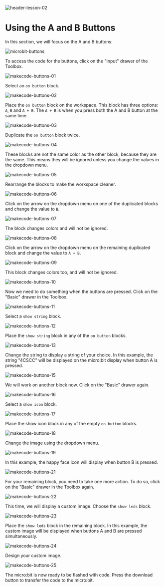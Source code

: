 ![header-lesson-02](assets/header-lesson-02.png)

# Using the A and B Buttons

In this section, we will focus on the A and B buttons:

![microbit-buttons](assets/microbit-buttons.png)

To access the code for the buttons, click on the "Input" drawer of the Toolbox.

![makecode-buttons-01](assets/makecode-buttons-01.png)

Select an `on button` block.

![makecode-buttons-02](assets/makecode-buttons-02.png)

Place the `on button` block on the workspace. This block has three options: `A`, `B` and `A + B`. The `A + B` is when you press both the A and B button at the same time.

![makecode-buttons-03](assets/makecode-buttons-03.png)

Duplicate the `on button` block twice.

![makecode-buttons-04](assets/makecode-buttons-04.png)

These blocks are not the same color as the other block, because they are the same. This means they will be ignored unless you change the values in the dropdown menu.

![makecode-buttons-05](assets/makecode-buttons-05.png)

Rearrange the blocks to make the workspace cleaner.

![makecode-buttons-06](assets/makecode-buttons-06.png)

Click on the arrow on the dropdown menu on one of the duplicated blocks and change the value to `B`.

![makecode-buttons-07](assets/makecode-buttons-07.png)

The block changes colors and will not be ignored.

![makecode-buttons-08](assets/makecode-buttons-08.png)

Click on the arrow on the dropdown menu on the remaining duplicated block and change the value to `A + B`.

![makecode-buttons-09](assets/makecode-buttons-09.png)

This block changes colors too, and will not be ignored.

![makecode-buttons-10](assets/makecode-buttons-10.png)

Now we need to do something when the buttons are pressed. Click on the "Basic" drawer in the Toolbox.

![makecode-buttons-11](assets/makecode-buttons-11.png)

Select a `show string` block.

![makecode-buttons-12](assets/makecode-buttons-12.png)

Place the `show string` block in any of the `on button` blocks.

![makecode-buttons-13](assets/makecode-buttons-13.png)

Change the string to display a string of your choice. In this example,  the string "4CSCC" will be displayed on the micro:bit display when button A is pressed.

![makecode-buttons-15](assets/makecode-buttons-15.png)

We will work on another block now. Click on the "Basic" drawer again.

![makecode-buttons-16](assets/makecode-buttons-16.png)

Select a `show icon` block.

![makecode-buttons-17](assets/makecode-buttons-17.png)

Place the show icon block in any of the empty `on button` blocks.

![makecode-buttons-18](assets/makecode-buttons-18.png)

Change the image using the dropdown menu.

![makecode-buttons-19](assets/makecode-buttons-19.png)

In this example, the happy face icon will display when button B is pressed.

![makecode-buttons-21](assets/makecode-buttons-21.png)

For your remaining block, you need to take one more action. To do so, click on the "Basic" drawer in the Toolbox again.

![makecode-buttons-22](assets/makecode-buttons-22.png)

This time, we will display a custom image. Choose the `show leds` block.

![makecode-buttons-23](assets/makecode-buttons-23.png)

Place the `show leds` block in the remaining block. In this example, the custom image will be displayed when buttons A and B are pressed simultaneously.

![makecode-buttons-24](assets/makecode-buttons-24.png)

Design your custom image.

![makecode-buttons-25](assets/makecode-buttons-25.png)

The micro:bit is now ready to be flashed with code. Press the download button to transfer the code to the micro:bit.

